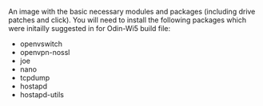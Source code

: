 An image with the basic necessary modules and packages (including drive patches and click). 
You will need to install the following packages which were initailly suggested in for Odin-Wi5 build file:

- openvswitch
- openvpn-nossl
- joe
- nano
- tcpdump
- hostapd
- hostapd-utils
